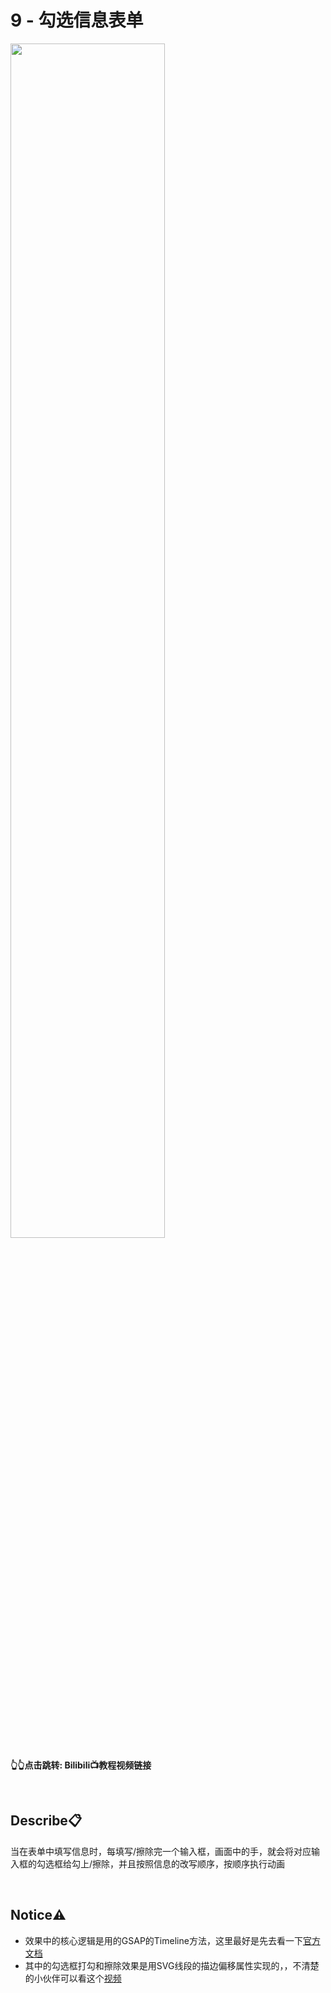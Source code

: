 # 9 - 勾选信息表单
<a href="https://www.bilibili.com/video/BV1G1421f77d">
<img src="https://i1.hdslb.com/bfs/archive/465aea67d354243f892bb92150704f30d844bfa7.jpg" width="70%">
</a>

**👆👆点击跳转: Bilibili📺教程视频链接**

<br>

## **Describe📋️**
当在表单中填写信息时，每填写/擦除完一个输入框，画面中的手，就会将对应输入框的勾选框给勾上/擦除，并且按照信息的改写顺序，按顺序执行动画

<br>

## **Notice⚠️**
- 效果中的核心逻辑是用的GSAP的Timeline方法，这里最好是先去看一下[官方文档](https://gsap.com/docs/v3/GSAP/Timeline)
- 其中的勾选框打勾和擦除效果是用SVG线段的描边偏移属性实现的，，不清楚的小伙伴可以看这个[视频](https://www.bilibili.com/video/BV1dH4y1n7cF)


